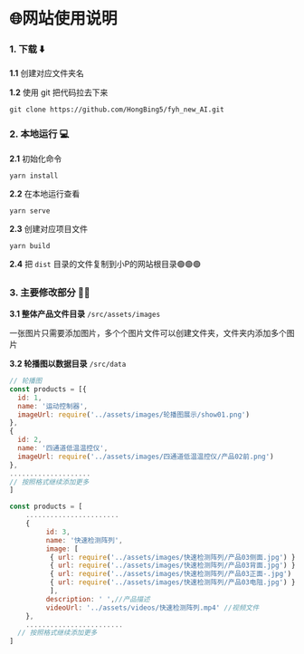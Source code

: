 # 🌐网站使用说明

### 1. 下载 ⬇️

**1.1** 创建对应文件夹名

**1.2** 使用 git 把代码拉去下来

```git
git clone https://github.com/HongBing5/fyh_new_AI.git
```

### 2. 本地运行 💻

**2.1** 初始化命令

```yarn
yarn install
```

**2.2** 在本地运行查看

```yarn
yarn serve
```

**2.3** 创建对应项目文件

```yarn
yarn build
```

**2.4** 把 `dist` 目录的文件复制到小P的网站根目录🟢🟢🟢

### 3. 主要修改部分 ✍🏻

**3.1 整体产品文件目录** `/src/assets/images`

一张图片只需要添加图片，多个个图片文件可以创建文件夹，文件夹内添加多个图片

**3.2 轮播图以数据目录** `/src/data`

```js
// 轮播图
const products = [{
  id: 1,
  name: '运动控制器',
  imageUrl: require('../assets/images/轮播图展示/show01.png')
},
{
  id: 2,
  name: '四通道低温温控仪',
  imageUrl: require('../assets/images/四通道低温温控仪/产品02前.png')
},
....................
// 按照格式继续添加更多
]
```

```js
const products = [
    .......................
    {
 		 id: 3,
 		 name: '快速检测阵列',
 		 image: [
 		  { url: require('../assets/images/快速检测阵列/产品03侧面.jpg') },
  		  { url: require('../assets/images/快速检测阵列/产品03背面.jpg') },
  		  { url: require('../assets/images/快速检测阵列/产品03正面-.jpg') },
   		  { url: require('../assets/images/快速检测阵列/产品03电阻.jpg') }
		  ],
 		 description: ' ',//产品描述
 		 videoUrl: '../assets/videos/快速检测阵列.mp4' //视频文件
	},
    ........................
  // 按照格式继续添加更多  
]
```



